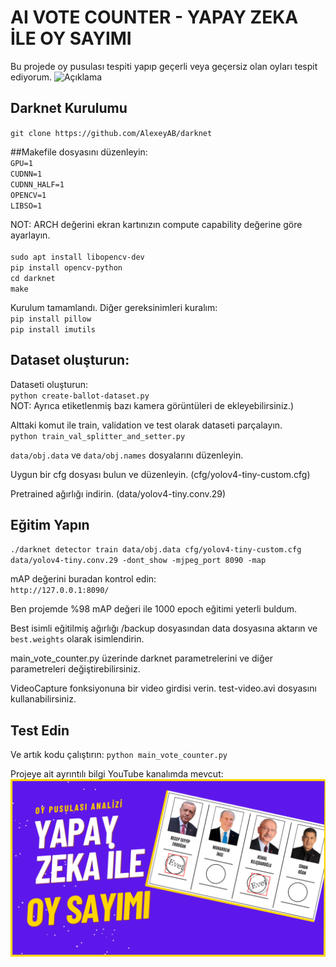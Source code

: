# AI VOTE COUNTER - YAPAY ZEKA İLE OY SAYIMI
Bu projede oy pusulası tespiti yapıp geçerli veya geçersiz olan oyları tespit ediyorum. 
![Açıklama](vote-counting.gif)


## Darknet Kurulumu

`git clone https://github.com/AlexeyAB/darknet`

##Makefile dosyasını düzenleyin: <br />
`GPU=1` <br />
`CUDNN=1` <br />
`CUDNN_HALF=1` <br />
`OPENCV=1` <br />
`LIBSO=1`

NOT: ARCH değerini ekran kartınızın compute capability değerine göre ayarlayın.
<br /><br />
`sudo apt install libopencv-dev` <br />
`pip install opencv-python` <br />
`cd darknet` <br />
`make`

Kurulum tamamlandı. Diğer gereksinimleri kuralım:<br />
`pip install pillow`<br />
`pip install imutils`<br />

## Dataset oluşturun:
Dataseti oluşturun:<br />
`python create-ballot-dataset.py`<br />
NOT: Ayrıca etiketlenmiş bazı kamera görüntüleri de ekleyebilirsiniz.)

Alttaki komut ile train, validation ve test olarak dataseti parçalayın.<br />
`python train_val_splitter_and_setter.py`<br />

`data/obj.data` ve `data/obj.names` dosyalarını düzenleyin.

Uygun bir cfg dosyası bulun ve düzenleyin. (cfg/yolov4-tiny-custom.cfg)

Pretrained ağırlığı indirin. (data/yolov4-tiny.conv.29)

## Eğitim Yapın

`./darknet detector train data/obj.data cfg/yolov4-tiny-custom.cfg data/yolov4-tiny.conv.29 -dont_show -mjpeg_port 8090 -map`

mAP değerini buradan kontrol edin:<br />
`http://127.0.0.1:8090/`

Ben projemde %98 mAP değeri ile 1000 epoch eğitimi yeterli buldum.

Best isimli eğitilmiş ağırlığı /backup dosyasından data dosyasına aktarın ve `best.weights` olarak isimlendirin.

main_vote_counter.py üzerinde darknet parametrelerini ve diğer parametreleri değiştirebilirsiniz.

VideoCapture fonksiyonuna bir video girdisi verin. test-video.avi dosyasını kullanabilirsiniz.

## Test Edin
Ve artık kodu çalıştırın:
`python main_vote_counter.py`


Projeye ait ayrıntılı bilgi YouTube kanalımda mevcut:
[![Related Youtube Video](youtube-video-cover.png)]([https://www.youtube.com/watch?v=kVckWiPSxcs](https://youtu.be/fFk9XoAxEeY))








